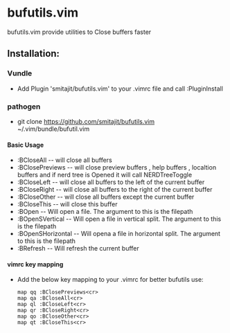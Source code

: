 # bufutils.vim
bufutils.vim provide utilities to Close buffers faster


## Installation:

### Vundle
* Add Plugin 'smitajit/bufutils.vim' to your .vimrc file and call :PluginInstall
### pathogen
* git clone https://github.com/smitajit/bufutils.vim ~/.vim/bundle/bufutil.vim

#### Basic Usage

* :BCloseAll 		 -- will close all buffers
* :BClosePreviews	 -- will close preview buffers , help buffers , localtion buffers and if nerd tree is Opened it will call NERDTreeToggle
* :BCloseLeft		 -- will close all buffers to the left of the current buffer
* :BCloseRight		 -- will close all buffers to the right of the current buffer
* :BCloseOther		 -- will close all buffers except the current buffer
* :BCloseThis	       	 -- will close this buffer
* :BOpen       	       	 -- Will open a file. The argument to this is the filepath
* :BOpenSVertical	 -- Will open a file in vertical split. The argument to this is the filepath
* :BOpenSHorizontal	 -- Will opena a file in horizontal split. The argument to this is the filepath
* :BRefresh 		 -- Will refresh the current buffer
#### vimrc key mapping
* Add the below key mapping to your .vimrc for better bufutils use:
	```vim
	map qq :BClosePreviews<cr>
	map qa :BCloseAll<cr>
	map ql :BCloseLeft<cr>
	map qr :BCloseRight<cr>
	map qo :BCloseOther<cr>
	map qt :BCloseThis<cr>
	```
